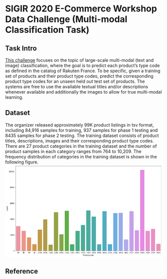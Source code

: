 # SIGIR 2020 E-Commerce Workshop Data Challenge (Multi-modal Classification Task) 
## Task Intro

[This challenge](https://sigir-ecom.github.io/data-task.html) focuses on the topic of large-scale multi-modal (text and image) classification, where the goal is to predict each product’s type code as defined in the catalog of Rakuten France. To be specific, given a training set of products and their product type codes, predict the corresponding product type codes for an unseen held out test set of products. The systems are free to use the available textual titles and/or descriptions whenever available and additionally the images to allow for true multi-modal learning.

## Dataset 
The organizer released approximately 99K product listings in tsv format, including 84,916 samples for training, 937 samples for phase 1 testing and 8435 samples for phase 2 testing. The training dataset consists of product titles, descriptions, images and their corresponding product type codes. There are 27 product categories in the training dataset and the number of product samples in each category ranges from 764 to 10,209. The frequency distribution of categories in the training dataset is shown in the following figure.
![category frequency distribution](assets/data_dist.png)



## Reference